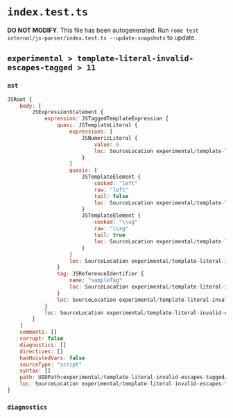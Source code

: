 # `index.test.ts`

**DO NOT MODIFY**. This file has been autogenerated. Run `rome test internal/js-parser/index.test.ts --update-snapshots` to update.

## `experimental > template-literal-invalid-escapes-tagged > 11`

### `ast`

```javascript
JSRoot {
	body: [
		JSExpressionStatement {
			expression: JSTaggedTemplateExpression {
				quasi: JSTemplateLiteral {
					expressions: [
						JSNumericLiteral {
							value: 0
							loc: SourceLocation experimental/template-literal-invalid-escapes-tagged/11/input.js 1:16-1:17
						}
					]
					quasis: [
						JSTemplateElement {
							cooked: "left"
							raw: "left"
							tail: false
							loc: SourceLocation experimental/template-literal-invalid-escapes-tagged/11/input.js 1:10-1:14
						}
						JSTemplateElement {
							cooked: "\\xg"
							raw: "\\xg"
							tail: true
							loc: SourceLocation experimental/template-literal-invalid-escapes-tagged/11/input.js 1:18-1:21
						}
					]
					loc: SourceLocation experimental/template-literal-invalid-escapes-tagged/11/input.js 1:9-1:22
				}
				tag: JSReferenceIdentifier {
					name: "sampleTag"
					loc: SourceLocation experimental/template-literal-invalid-escapes-tagged/11/input.js 1:0-1:9 (sampleTag)
				}
				loc: SourceLocation experimental/template-literal-invalid-escapes-tagged/11/input.js 1:0-1:22
			}
			loc: SourceLocation experimental/template-literal-invalid-escapes-tagged/11/input.js 1:0-1:22
		}
	]
	comments: []
	corrupt: false
	diagnostics: []
	directives: []
	hasHoistedVars: false
	sourceType: "script"
	syntax: []
	path: UIDPath<experimental/template-literal-invalid-escapes-tagged/11/input.js>
	loc: SourceLocation experimental/template-literal-invalid-escapes-tagged/11/input.js 1:0-1:22
}
```

### `diagnostics`

```

```
